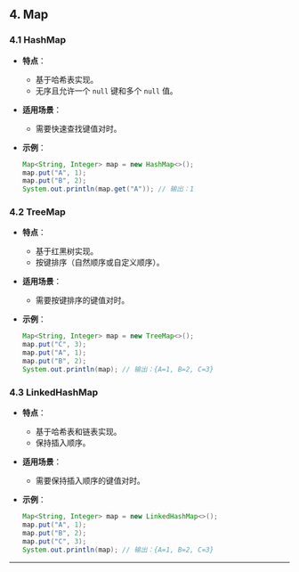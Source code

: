 ## **4. Map**

### **4.1 HashMap**

- **特点**：
  - 基于哈希表实现。
  - 无序且允许一个 `null` 键和多个 `null` 值。
- **适用场景**：
  - 需要快速查找键值对时。
- **示例**：

  ```java
  Map<String, Integer> map = new HashMap<>();
  map.put("A", 1);
  map.put("B", 2);
  System.out.println(map.get("A")); // 输出：1
  ```

### **4.2 TreeMap**

- **特点**：
  - 基于红黑树实现。
  - 按键排序（自然顺序或自定义顺序）。
- **适用场景**：
  - 需要按键排序的键值对时。
- **示例**：

  ```java
  Map<String, Integer> map = new TreeMap<>();
  map.put("C", 3);
  map.put("A", 1);
  map.put("B", 2);
  System.out.println(map); // 输出：{A=1, B=2, C=3}
  ```

### **4.3 LinkedHashMap**

- **特点**：
  - 基于哈希表和链表实现。
  - 保持插入顺序。
- **适用场景**：
  - 需要保持插入顺序的键值对时。
- **示例**：

  ```java
  Map<String, Integer> map = new LinkedHashMap<>();
  map.put("A", 1);
  map.put("B", 2);
  map.put("C", 3);
  System.out.println(map); // 输出：{A=1, B=2, C=3}
  ```

---